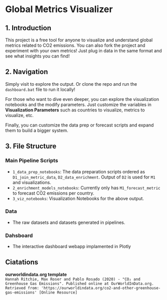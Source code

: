 # Global Metrics Visualizer

## 1. Introduction

This project is a free tool for anyone to visualize and understand global metrics related to CO2 emissions.
You can also fork the project and experiment with your own metrics! Just plug in data in the same format and see what insights you can find!

## 2. Navigation

Simply visit <link to dashboard> to explore the output. Or clone the repo and run the `dashboard.bat` file to run it locally!

For those who want to dive even deeper, you can explore the visualization notebooks and the modify  parameters. Just customize the variables in **Visualization Parameters** such as countries to visualize, metrics to visualize, etc.

Finally, you can customize the data prep or forecast scripts and expand them to build a bigger system.
  
## 3. File Structure

### Main Pipeline Scripts

- `1_data_prep_notebooks`: The data preparation scripts ordered as `D1_join_metric_data`, `D2_data_enrichment`. Output of `D2` is used for `M1` and visualizations.
- `2_enrichment_models_notebooks`: Currently only has `M1_forecast_metric` to forecast CO2 emissions per country.
- `3_viz_notebooks`: Visualization Notebooks for the above output.

### Data

- The raw datasets and datasets generated in pipelines.

### Dahsboard

- The interactive dashboard webapp implamented in Plotly

## Ciatations

**ourworldindata.org template**  
`Hannah Ritchie, Max Roser and Pablo Rosado (2020) - "CO₂ and Greenhouse Gas Emissions". Published online at OurWorldInData.org. Retrieved from: 'https://ourworldindata.org/co2-and-other-greenhouse-gas-emissions' [Online Resource]`
